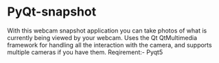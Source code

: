 # PyQt-snapshot
With this webcam snapshot application you can take photos of what is currently being viewed by your webcam. Uses the Qt QtMultimedia framework for handling all the interaction with the camera, and supports multiple cameras if you have them.  Reqirement:- Pyqt5
